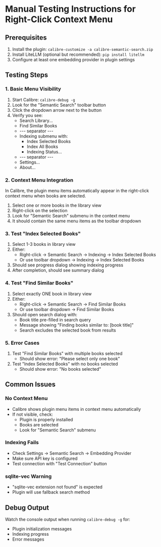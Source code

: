 # Manual Testing Instructions for Right-Click Context Menu

## Prerequisites
1. Install the plugin: `calibre-customize -a calibre-semantic-search.zip`
2. Install LiteLLM (optional but recommended): `pip install litellm`
3. Configure at least one embedding provider in plugin settings

## Testing Steps

### 1. Basic Menu Visibility
1. Start Calibre: `calibre-debug -g`
2. Look for the "Semantic Search" toolbar button
3. Click the dropdown arrow next to the button
4. Verify you see:
   - Search Library...
   - Find Similar Books
   - --- separator ---
   - Indexing submenu with:
     - Index Selected Books
     - Index All Books
     - Indexing Status...
   - --- separator ---
   - Settings...
   - About...

### 2. Context Menu Integration
In Calibre, the plugin menu items automatically appear in the right-click context menu when books are selected.

1. Select one or more books in the library view
2. Right-click on the selection
3. Look for "Semantic Search" submenu in the context menu
4. It should contain the same menu items as the toolbar dropdown

### 3. Test "Index Selected Books"
1. Select 1-3 books in library view
2. Either:
   - Right-click → Semantic Search → Indexing → Index Selected Books
   - Or use toolbar dropdown → Indexing → Index Selected Books
3. Should see progress dialog showing indexing progress
4. After completion, should see summary dialog

### 4. Test "Find Similar Books"
1. Select exactly ONE book in library view
2. Either:
   - Right-click → Semantic Search → Find Similar Books
   - Or use toolbar dropdown → Find Similar Books
3. Should open search dialog with:
   - Book title pre-filled in search query
   - Message showing "Finding books similar to: [book title]"
   - Search excludes the selected book from results

### 5. Error Cases
1. Test "Find Similar Books" with multiple books selected
   - Should show error: "Please select only one book"
2. Test "Index Selected Books" with no books selected
   - Should show error: "No books selected"

## Common Issues

### No Context Menu
- Calibre shows plugin menu items in context menu automatically
- If not visible, check:
  - Plugin is properly installed
  - Books are selected
  - Look for "Semantic Search" submenu

### Indexing Fails
- Check Settings → Semantic Search → Embedding Provider
- Make sure API key is configured
- Test connection with "Test Connection" button

### sqlite-vec Warning
- "sqlite-vec extension not found" is expected
- Plugin will use fallback search method

## Debug Output
Watch the console output when running `calibre-debug -g` for:
- Plugin initialization messages
- Indexing progress
- Error messages